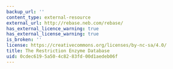 ```yaml
---
backup_url: ''
content_type: external-resource
external_url: http://rebase.neb.com/rebase/
has_external_licence_warning: true
has_external_license_warning: true
is_broken: ''
license: https://creativecommons.org/licenses/by-nc-sa/4.0/
title: The Restriction Enzyme Database
uid: 0cdec619-5a50-4c82-83fd-00d1aedeb06f
---
```

